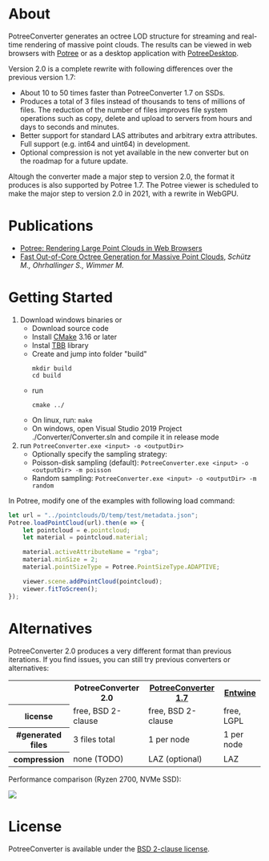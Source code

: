 
# About

PotreeConverter generates an octree LOD structure for streaming and real-time rendering of massive point clouds. The results can be viewed in web browsers with [Potree](https://github.com/potree/potree) or as a desktop application with [PotreeDesktop](https://github.com/potree/PotreeDesktop). 

Version 2.0 is a complete rewrite with following differences over the previous version 1.7:

* About 10 to 50 times faster than PotreeConverter 1.7 on SSDs.
* Produces a total of 3 files instead of thousands to tens of millions of files. The reduction of the number of files improves file system operations such as copy, delete and upload to servers from hours and days to seconds and minutes. 
* Better support for standard LAS attributes and arbitrary extra attributes. Full support (e.g. int64 and uint64) in development.
* Optional compression is not yet available in the new converter but on the roadmap for a future update.

Altough the converter made a major step to version 2.0, the format it produces is also supported by Potree 1.7. The Potree viewer is scheduled to make the major step to version 2.0 in 2021, with a rewrite in WebGPU. 

# Publications

* [Potree: Rendering Large Point Clouds in Web Browsers](https://www.cg.tuwien.ac.at/research/publications/2016/SCHUETZ-2016-POT/SCHUETZ-2016-POT-thesis.pdf)
* [Fast Out-of-Core Octree Generation for Massive Point Clouds](https://www.cg.tuwien.ac.at/research/publications/2020/SCHUETZ-2020-MPC/), _Schütz M., Ohrhallinger S., Wimmer M._

# Getting Started

1. Download windows binaries or
    * Download source code
	* Install [CMake](https://cmake.org/) 3.16 or later
	* Instal [TBB](https://github.com/wjakob/tbb) library
	* Create and jump into folder "build"
	    ```
	    mkdir build
	    cd build
	    ```
	* run 
	    ```
	    cmake ../
	    ```
	* On linux, run: ```make```
	* On windows, open Visual Studio 2019 Project ./Converter/Converter.sln and compile it in release mode
2. run ```PotreeConverter.exe <input> -o <outputDir>```
    * Optionally specify the sampling strategy:
	* Poisson-disk sampling (default): ```PotreeConverter.exe <input> -o <outputDir> -m poisson```
	* Random sampling: ```PotreeConverter.exe <input> -o <outputDir> -m random```

In Potree, modify one of the examples with following load command:

```javascript
let url = "../pointclouds/D/temp/test/metadata.json";
Potree.loadPointCloud(url).then(e => {
	let pointcloud = e.pointcloud;
	let material = pointcloud.material;

	material.activeAttributeName = "rgba";
	material.minSize = 2;
	material.pointSizeType = Potree.PointSizeType.ADAPTIVE;

	viewer.scene.addPointCloud(pointcloud);
	viewer.fitToScreen();
});

```

# Alternatives

PotreeConverter 2.0 produces a very different format than previous iterations. If you find issues, you can still try previous converters or alternatives:

<table>
	<tr>
		<th></th>
		<th>PotreeConverter 2.0</th>
		<th><a href="https://github.com/potree/PotreeConverter/releases/tag/1.7">PotreeConverter 1.7</a></th>
		<th><a href="https://entwine.io/">Entwine</a></th>
	</tr>
	<tr>
		<th>license</th>
		<td>
			free, BSD 2-clause
		</td>
		<td>
			free, BSD 2-clause
		</td>
		<td>
			free, LGPL
		</td>
	</tr>
	<tr>
		<th>#generated files</th>
		<td>
			3 files total
		</td>
		<td>
			1 per node
		</td>
		<td>
			1 per node
		</td>
	</tr>
	<tr>
		<th>compression</th>
		<td>
			none (TODO)
		</td>
		<td>
			LAZ (optional)
		</td>
		<td>
			LAZ
		</td>
	</tr>
</table>

Performance comparison (Ryzen 2700, NVMe SSD):

![](./docs/images/performance_chart.png)

# License 

PotreeConverter is available under the [BSD 2-clause license](./LICENSE).

